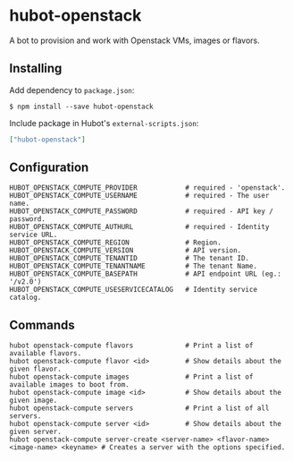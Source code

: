 # hubot-openstack

A bot to provision and work with Openstack VMs, images or flavors.

## Installing

Add dependency to `package.json`:

```console
$ npm install --save hubot-openstack
```

Include package in Hubot's `external-scripts.json`:

```json
["hubot-openstack"]
```

## Configuration

    HUBOT_OPENSTACK_COMPUTE_PROVIDER            # required - 'openstack'.
    HUBOT_OPENSTACK_COMPUTE_USERNAME            # required - The user name.
    HUBOT_OPENSTACK_COMPUTE_PASSWORD            # required - API key / password. 
    HUBOT_OPENSTACK_COMPUTE_AUTHURL             # required - Identity service URL.
    HUBOT_OPENSTACK_COMPUTE_REGION              # Region.
    HUBOT_OPENSTACK_COMPUTE_VERSION             # API version.
    HUBOT_OPENSTACK_COMPUTE_TENANTID            # The tenant ID.
    HUBOT_OPENSTACK_COMPUTE_TENANTNAME          # The tenant Name.
    HUBOT_OPENSTACK_COMPUTE_BASEPATH            # API endpoint URL (eg.: '/v2.0')
    HUBOT_OPENSTACK_COMPUTE_USESERVICECATALOG   # Identity service catalog.

## Commands

    hubot openstack-compute flavors             # Print a list of available flavors.
    hubot openstack-compute flavor <id>         # Show details about the given flavor.
    hubot openstack-compute images              # Print a list of available images to boot from.
    hubot openstack-compute image <id>          # Show details about the given image.
    hubot openstack-compute servers             # Print a list of all servers.
    hubot openstack-compute server <id>         # Show details about the given server.
    hubot openstack-compute server-create <server-name> <flavor-name> <image-name> <keyname> # Creates a server with the options specified.
